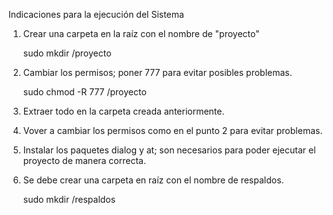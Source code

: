 Indicaciones para la ejecución del Sistema

1. Crear una carpeta en la raíz con el nombre de "proyecto"
    
    sudo mkdir /proyecto
2. Cambiar los permisos; poner 777 para evitar posibles problemas.

    sudo chmod -R 777 /proyecto
3. Extraer todo en la carpeta creada anteriormente.
5. Vover a cambiar los permisos como en el punto 2 para evitar problemas.
6. Instalar los paquetes dialog y at; son necesarios para poder ejecutar el proyecto de manera correcta.
7. Se debe crear una carpeta en raíz con el nombre de respaldos.

    sudo mkdir /respaldos
